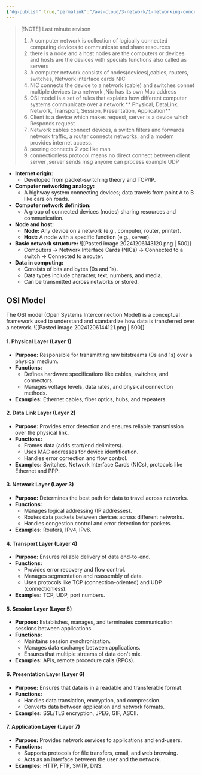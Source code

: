 ```yaml
---
{"dg-publish":true,"permalink":"/aws-cloud/3-network/1-networking-concepts/","created":"2024-12-04T17:44:41.387+05:30"}
---
```



> [!NOTE] Last minute revison
> 1. A computer network is collection of logically connected computing devices to communicate and share resources
> 2. there is a node and a host nodes are the computers or devices and hosts are the devices with specials functions also called as servers 
> 3. A computer network consists of nodes(devices),cables, routers, switches, Network interface cards NIC 
> 4. NIC connects the device to a network (cable) and switches connet multiple devices to a network ,Nic has its own Mac address
> 5. OSI  model is a set of rules that explains how different computer systems communicate over a network ** Physical, DataLink, Network, Transport, Session, Presentation, Application**
> 6. Client is a device which makes request, server is a device which Responds request
> 7. Network cables connect devices, a switch filters and forwards network traffic, a router connects networks, and a modem provides internet access.
> 8. peering connects 2 vpc like man 
> 9. connectionless protocol means no direct connect between client server ,server sends msg anyone can process example UDP
> 


- **Internet origin:**
    - Developed from packet-switching theory and TCP/IP.
- **Computer networking analogy:**
    - A highway system connecting devices; data travels from point A to B like cars on roads.
- **Computer network definition:**
    - A group of connected devices (nodes) sharing resources and communication.
- **Node and host:**    
    - **Node:** Any device on a network (e.g., computer, router, printer).
    - **Host:** A node with a specific function (e.g., server).
- **Basic network structure:**
	![[Pasted image 20241206143120.png \| 500]]
    - Computers → Network Interface Cards (NICs) → Connected to a switch → Connected to a router.
- **Data in computing:**
    - Consists of bits and bytes (0s and 1s).
    - Data types include character, text, numbers, and media.
    - Can be transmitted across networks or stored.


## OSI Model 

The OSI model (Open Systems Interconnection Model) is a conceptual framework used to understand and standardize how data is transferred over a network.
![[Pasted image 20241206144121.png \| 500]]

#### **1. Physical Layer (Layer 1)**

- **Purpose:** Responsible for transmitting raw bitstreams (0s and 1s) over a physical medium.
- **Functions:**
    - Defines hardware specifications like cables, switches, and connectors.
    - Manages voltage levels, data rates, and physical connection methods.
- **Examples:** Ethernet cables, fiber optics, hubs, and repeaters.

#### **2. Data Link Layer (Layer 2)**

- **Purpose:** Provides error detection and ensures reliable transmission over the physical link.
- **Functions:**
    - Frames data (adds start/end delimiters).
    - Uses MAC addresses for device identification.
    - Handles error correction and flow control.
- **Examples:** Switches, Network Interface Cards (NICs), protocols like Ethernet and PPP.

#### **3. Network Layer (Layer 3)**

- **Purpose:** Determines the best path for data to travel across networks.
- **Functions:**
    - Manages logical addressing (IP addresses).
    - Routes data packets between devices across different networks.
    - Handles congestion control and error detection for packets.
- **Examples:** Routers, IPv4, IPv6.

#### **4. Transport Layer (Layer 4)**

- **Purpose:** Ensures reliable delivery of data end-to-end.
- **Functions:**
    - Provides error recovery and flow control.
    - Manages segmentation and reassembly of data.
    - Uses protocols like TCP (connection-oriented) and UDP (connectionless).
- **Examples:** TCP, UDP, port numbers.

#### **5. Session Layer (Layer 5)**

- **Purpose:** Establishes, manages, and terminates communication sessions between applications.
- **Functions:**
    - Maintains session synchronization.
    - Manages data exchange between applications.
    - Ensures that multiple streams of data don't mix.
- **Examples:** APIs, remote procedure calls (RPCs).

#### **6. Presentation Layer (Layer 6)**

- **Purpose:** Ensures that data is in a readable and transferable format.
- **Functions:**
    - Handles data translation, encryption, and compression.
    - Converts data between application and network formats.
- **Examples:** SSL/TLS encryption, JPEG, GIF, ASCII.

#### **7. Application Layer (Layer 7)**

- **Purpose:** Provides network services to applications and end-users.
- **Functions:**
    - Supports protocols for file transfers, email, and web browsing.
    - Acts as an interface between the user and the network.
- **Examples:** HTTP, FTP, SMTP, DNS.
